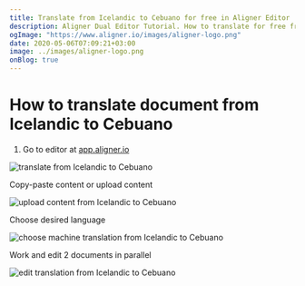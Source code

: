 ```yaml
---
title: Translate from Icelandic to Cebuano for free in Aligner Editor
description: Aligner Dual Editor Tutorial. How to translate for free from Icelandic to Cebuano. Aligner is multilingual document management platform. 
ogImage: "https://www.aligner.io/images/aligner-logo.png"
date: 2020-05-06T07:09:21+03:00
image: ../images/aligner-logo.png
onBlog: true
---
```


# How to translate document from Icelandic to Cebuano

1. Go to editor at [app.aligner.io](https://app.aligner.io "Aligner App web page")

![translate from Icelandic to Cebuano](../aligner-blank-editor.png "translate from Icelandic to Cebuano")

Copy-paste content or upload content

![upload content from Icelandic to Cebuano](../aligner-uploaded-document.png "upload content from Icelandic to Cebuano")

Choose desired language

![choose machine translation from Icelandic to Cebuano](../aligner-language-dropdown.png "choose machine translation from Icelandic to Cebuano")

Work and edit 2 documents in parallel

![edit translation from Icelandic to Cebuano](../aligner-double-sitded-editor.png "edit translation from Icelandic to Cebuano")

